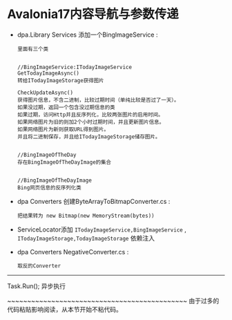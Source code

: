 # Avalonia17内容导航与参数传递

- dpa.Library Services 添加一个BingImageService :

      里面有三个类


      //BingImageService:ITodayImageService
      GetTodayImageAsync()
      转给ITodayImageStorage获得图片

      CheckUpdateAsync()
      获得图片信息，不含二进制，比较过期时间（单纯比较是否过了一天）。
      如果没过期，返回一个包含没过期信息的类
      如果过期，访问Http并且反序列化，比较两张图片的启用时间。
      如果网络图片为旧的则加2个小时过期时间，并且更新图片信息。
      如果网络图片为新则获取URL得到图片。
      并且将二进制保存，并且给ITodayImageStorage储存图片。


      //BingImageOfTheDay
      存在BingImageOfTheDayImage的集合


      //BingImageOfTheDayImage
      Bing网页信息的反序列化类

- dpa Converters 创建ByteArrayToBitmapConverter.cs :

      把结果转为 new Bitmap(new MemoryStream(bytes))

- ServiceLocator添加 `ITodayImageService,BingImageService` ,
  `ITodayImageStorage,TodayImageStorage` 依赖注入

- dpa Converters NegativeConverter.cs :

      取反的Converter

------------------------------------------------------------------------

Task.Run(); 异步执行

\~\~\~\~\~\~\~\~\~\~\~\~\~\~\~\~\~\~\~\~\~\~\~\~\~\~\~\~\~\~\~\~\~\~\~\~\~\~\~\~\~\~\~\~\~
由于过多的代码粘贴影响阅读，从本节开始不粘代码。
